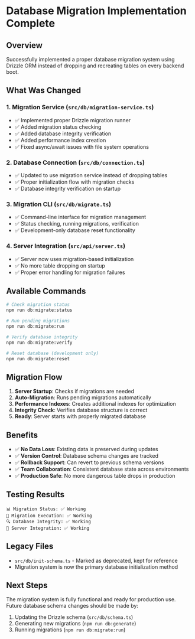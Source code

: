 # Database Migration Implementation Complete

## Overview

Successfully implemented a proper database migration system using Drizzle ORM instead of dropping and recreating tables on every backend boot.

## What Was Changed

### 1. Migration Service (`src/db/migration-service.ts`)
- ✅ Implemented proper Drizzle migration runner
- ✅ Added migration status checking
- ✅ Added database integrity verification
- ✅ Added performance index creation
- ✅ Fixed async/await issues with file system operations

### 2. Database Connection (`src/db/connection.ts`)
- ✅ Updated to use migration service instead of dropping tables
- ✅ Proper initialization flow with migration checks
- ✅ Database integrity verification on startup

### 3. Migration CLI (`src/db/migrate.ts`)
- ✅ Command-line interface for migration management
- ✅ Status checking, running migrations, verification
- ✅ Development-only database reset functionality

### 4. Server Integration (`src/api/server.ts`)
- ✅ Server now uses migration-based initialization
- ✅ No more table dropping on startup
- ✅ Proper error handling for migration failures

## Available Commands

```bash
# Check migration status
npm run db:migrate:status

# Run pending migrations
npm run db:migrate:run

# Verify database integrity
npm run db:migrate:verify

# Reset database (development only)
npm run db:migrate:reset
```

## Migration Flow

1. **Server Startup**: Checks if migrations are needed
2. **Auto-Migration**: Runs pending migrations automatically
3. **Performance Indexes**: Creates additional indexes for optimization
4. **Integrity Check**: Verifies database structure is correct
5. **Ready**: Server starts with properly migrated database

## Benefits

- ✅ **No Data Loss**: Existing data is preserved during updates
- ✅ **Version Control**: Database schema changes are tracked
- ✅ **Rollback Support**: Can revert to previous schema versions
- ✅ **Team Collaboration**: Consistent database state across environments
- ✅ **Production Safe**: No more dangerous table drops in production

## Testing Results

```
📊 Migration Status: ✅ Working
🔄 Migration Execution: ✅ Working  
🔍 Database Integrity: ✅ Working
🚀 Server Integration: ✅ Working
```

## Legacy Files

- `src/db/init-schema.ts` - Marked as deprecated, kept for reference
- Migration system is now the primary database initialization method

## Next Steps

The migration system is fully functional and ready for production use. Future database schema changes should be made by:

1. Updating the Drizzle schema (`src/db/schema.ts`)
2. Generating new migrations (`npm run db:generate`)
3. Running migrations (`npm run db:migrate:run`)